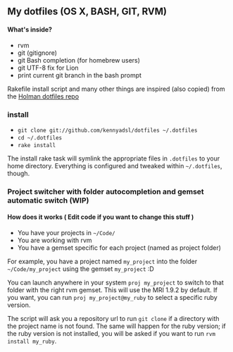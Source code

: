 ## My dotfiles (OS X, BASH, GIT, RVM)

#### What's inside?

- rvm 
- git (gitignore)
- git Bash completion (for homebrew users)
- git UTF-8 fix for Lion
- print current git branch in the bash prompt

Rakefile install script and many other things are inspired (also copied) from the [Holman dotfiles repo](https://github.com/holman/dotfiles)

### install

- `git clone git://github.com/kennyadsl/dotfiles ~/.dotfiles`
- `cd ~/.dotfiles`
- `rake install`

The install rake task will symlink the appropriate files in `.dotfiles` to your
home directory. Everything is configured and tweaked within `~/.dotfiles`,
though.

### Project switcher with folder autocompletion and gemset automatic switch (WIP)

#### How does it works ( Edit code if you want to change this stuff )

- You have your projects in `~/Code/`
- You are working with rvm
- You have a gemset specific for each project (named as project folder)

For example, you have a project named `my_project` into the folder `~/Code/my_project` using the gemset `my_project` :D

You can launch anywhere in your system `proj my_project` to switch to that folder with the right rvm gemset. This will use
the MRI 1.9.2 by default. If you want, you can run `proj my_project@my_ruby` to select a specific ruby version.

The script will ask you a repository url to run `git clone` if a directory with the project name is not found.
The same will happen for the ruby version; if the ruby version is not installed, you will be asked if you want to run 
`rvm install my_ruby`.

